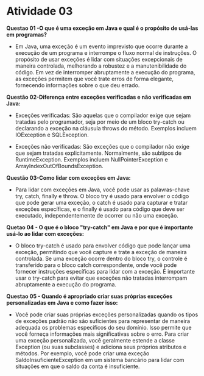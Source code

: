 # Atividade 03

**Questao 01 -O que é uma exceção em Java e qual é o propósito de usá-las em programas?**

* Em Java, uma exceção é um evento imprevisto que ocorre durante a execução de um programa e interrompe o fluxo normal de instruções. O propósito de usar exceções é lidar com situações excepcionais de maneira controlada, melhorando a robustez e a manutenibilidade do código. Em vez de interromper abruptamente a execução do programa, as exceções permitem que você trate erros de forma elegante, fornecendo informações sobre o que deu errado.

**Questão 02-Diferença entre exceções verificadas e não verificadas em Java:**

* Exceções verificadas: São aquelas que o compilador exige que sejam tratadas pelo programador, seja por meio de um bloco try-catch ou declarando a exceção na cláusula throws do método. Exemplos incluem IOException e SQLException.

* Exceções não verificadas: São exceções que o compilador não exige que sejam tratadas explicitamente. Normalmente, são subtipos de RuntimeException. Exemplos incluem NullPointerException e ArrayIndexOutOfBoundsException.

**Questão 03-Como lidar com exceções em Java:**

* Para lidar com exceções em Java, você pode usar as palavras-chave try, catch, finally e throw. O bloco try é usado para envolver o código que pode gerar uma exceção, o catch é usado para capturar e tratar exceções específicas, e o finally é usado para código que deve ser executado, independentemente de ocorrer ou não uma exceção.

**Quetao 04 - O que é o bloco "try-catch" em Java e por que é importante usá-lo ao lidar com exceções:**

* O bloco try-catch é usado para envolver código que pode lançar uma exceção, permitindo que você capture e trate a exceção de maneira controlada. Se uma exceção ocorre dentro do bloco try, o controle é transferido para o bloco catch correspondente, onde você pode fornecer instruções específicas para lidar com a exceção. É importante usar o try-catch para evitar que exceções não tratadas interrompam abruptamente a execução do programa.

**Questao 05 - Quando é apropriado criar suas próprias exceções personalizadas em Java e como fazer isso:**

* Você pode criar suas próprias exceções personalizadas quando os tipos de exceções padrão não são suficientes para representar de maneira adequada os problemas específicos do seu domínio. Isso permite que você forneça informações mais significativas sobre o erro. Para criar uma exceção personalizada, você geralmente estende a classe Exception (ou suas subclasses) e adiciona seus próprios atributos e métodos. Por exemplo, você pode criar uma exceção SaldoInsuficienteException em um sistema bancário para lidar com situações em que o saldo da conta é insuficiente.





